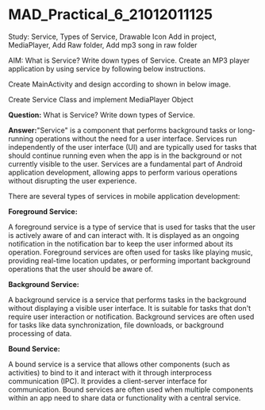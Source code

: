 # MAD_Practical_6_21012011125

Study: Service, Types of Service, Drawable Icon Add in project, MediaPlayer, Add Raw folder, Add mp3 song in raw folder

AIM: What is Service? Write down types of Service. Create an MP3 player application by using service by following below instructions.

Create MainActivity and design according to shown in below image. 

Create Service Class and implement MediaPlayer Object

**Question:** What is Service? Write down types of Service.

**Answer:**"Service" is a component that performs background tasks or long-running operations without the need for a user interface. Services run independently of the user interface (UI) and are typically used for tasks that should continue running even when the app is in the background or not currently visible to the user. Services are a fundamental part of Android application development, allowing apps to perform various operations without disrupting the user experience.

There are several types of services in mobile application development:

**Foreground Service:**

A foreground service is a type of service that is used for tasks that the user is actively aware of and can interact with. It is displayed as an ongoing notification in the notification bar to keep the user informed about its operation.
Foreground services are often used for tasks like playing music, providing real-time location updates, or performing important background operations that the user should be aware of.

**Background Service:**

A background service is a service that performs tasks in the background without displaying a visible user interface. It is suitable for tasks that don't require user interaction or notification.
Background services are often used for tasks like data synchronization, file downloads, or background processing of data.

**Bound Service:**

A bound service is a service that allows other components (such as activities) to bind to it and interact with it through interprocess communication (IPC). It provides a client-server interface for communication.
Bound services are often used when multiple components within an app need to share data or functionality with a central service.


